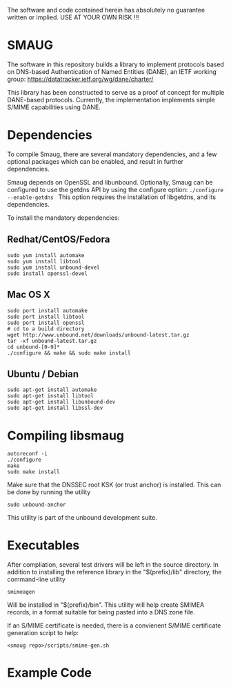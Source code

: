 The software and code contained herein has absolutely no guarantee written or implied.
USE AT YOUR OWN RISK !!!

SMAUG
==========

The software in this repository builds a library to implement protocols based on DNS-based Authentication of Named
Entities (DANE), an IETF working group:
  https://datatracker.ietf.org/wg/dane/charter/

This library has been constructed to serve as a proof of concept for
multiple DANE-based protocols.  Currently, the implementation implements simple
S/MIME capabilities using DANE.


Dependencies
======

To compile Smaug, there are several mandatory dependencies, and a few optional packages which can be 
enabled, and result in further dependencies.

Smaug depends on OpenSSL and libunbound.  Optionally, Smaug can be configured to use the getdns API by using the
configure option:
``./configure --enable-getdns
``
This option requires the installation of libgetdns, and its dependencies.

To install the mandatory dependencies:

Redhat/CentOS/Fedora
----

```
sudo yum install automake
sudo yum install libtool
sudo yum install unbound-devel
sudo install openssl-devel
```

Mac OS X
---

```
sudo port install automake
sudo port install libtool
sudo port install openssl
# cd to a build directory
wget http://www.unbound.net/downloads/unbound-latest.tar.gz
tar -xf unbound-latest.tar.gz
cd unbound-[0-9]*
./configure && make && sudo make install
```

Ubuntu / Debian
---

```
sudo apt-get install automake
sudo apt-get install libtool
sudo apt-get install libunbound-dev
sudo apt-get install libssl-dev
```


Compiling libsmaug
===========

```
autoreconf -i
./configure
make
sudo make install
```

Make sure that the DNSSEC root KSK (or trust anchor) is installed.  This can be done by running the utility

```sudo unbound-anchor ```

This utility is part of the unbound development suite.

Executables
===========

After compliation, several test drivers will be left in the source directory.  In addition to installing the
reference library in the &quot;$(prefix)/lib&quot; directory, the command-line utility

 ```
smimeagen
```

Will be installed in &quot;$(prefix)/bin&quot;.  This utility will help create SMIMEA records, in a format suitable
for being pasted into a DNS zone file.

If an S/MIME certificate is needed, there is a convienent S/MIME certificate generation script to help:

```
<smaug repo>/scripts/smime-gen.sh
```


Example Code
===========


